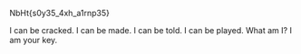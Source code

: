 NbHt{s0y35_4xh_a1rnp35}

I can be cracked. I can be made. I can be told. I can be played. What am I? I am your key.
